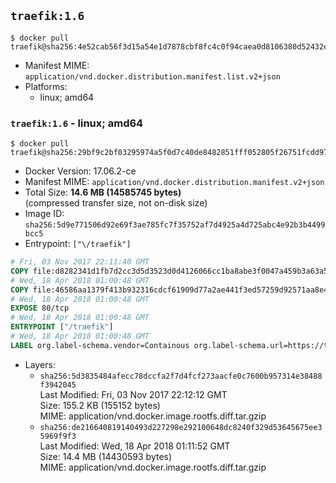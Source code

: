 ## `traefik:1.6`

```console
$ docker pull traefik@sha256:4e52cab56f3d15a54e1d7878cbf8fc4c0f94caea0d8106380d52432e3f53d25b
```

-	Manifest MIME: `application/vnd.docker.distribution.manifest.list.v2+json`
-	Platforms:
	-	linux; amd64

### `traefik:1.6` - linux; amd64

```console
$ docker pull traefik@sha256:29bf9c2bf03295974a5f0d7c40de8482851fff052805f26751fcdd9750549b86
```

-	Docker Version: 17.06.2-ce
-	Manifest MIME: `application/vnd.docker.distribution.manifest.v2+json`
-	Total Size: **14.6 MB (14585745 bytes)**  
	(compressed transfer size, not on-disk size)
-	Image ID: `sha256:5d9e771506d92e69f3ae785fc7f35752af7d4925a4d725abc4e92b3b4499bcc5`
-	Entrypoint: `["\/traefik"]`

```dockerfile
# Fri, 03 Nov 2017 22:11:40 GMT
COPY file:d8282341d1fb7d2cc3d5d3523d0d4126066cc1ba8abe3f0047a459b3a63a5653 in /etc/ssl/certs/ 
# Wed, 18 Apr 2018 01:00:48 GMT
COPY file:46586aa1379f413b932316cdcf61909d77a2ae441f3ed57259d92571aa8e4e32 in / 
# Wed, 18 Apr 2018 01:00:48 GMT
EXPOSE 80/tcp
# Wed, 18 Apr 2018 01:00:48 GMT
ENTRYPOINT ["/traefik"]
# Wed, 18 Apr 2018 01:00:48 GMT
LABEL org.label-schema.vendor=Containous org.label-schema.url=https://traefik.io org.label-schema.name=Traefik org.label-schema.description=A modern reverse-proxy org.label-schema.version=v1.6.0-rc6 org.label-schema.docker.schema-version=1.0
```

-	Layers:
	-	`sha256:5d3835484afecc78dccfa2f7d4fcf273aacfe0c7600b957314e38488f3942045`  
		Last Modified: Fri, 03 Nov 2017 22:12:12 GMT  
		Size: 155.2 KB (155152 bytes)  
		MIME: application/vnd.docker.image.rootfs.diff.tar.gzip
	-	`sha256:de216640819140493d227298e292100648dc8240f329d53645675ee35969f9f3`  
		Last Modified: Wed, 18 Apr 2018 01:11:52 GMT  
		Size: 14.4 MB (14430593 bytes)  
		MIME: application/vnd.docker.image.rootfs.diff.tar.gzip
